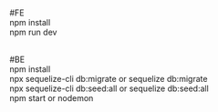 <br/>#FE
<br/>npm install
<br/>npm run dev

<br/>#BE
<br/>npm install
<br/>npx sequelize-cli db:migrate or sequelize db:migrate
<br/>npx sequelize-cli db:seed:all or sequelize db:seed:all
<br/>npm start or nodemon
